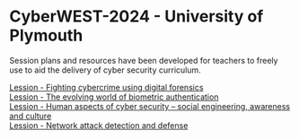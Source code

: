 # CyberWEST-2024 - University of Plymouth
<p>
Session plans and resources have been developed for teachers to freely use to aid the delivery of cyber security curriculum.
</p>
<a href="Lession1.md">Lession - Fighting cybercrime using digital forensics </a> </br>
<a href="Lession2.md">Lession - The evolving world of biometric authentication </a> </br>
<a href="Lession3.md">Lession - Human aspects of cyber security – social engineering, awareness and culture </a></br>
<a href="Lession4.md">Lession - Network attack detection and defense </a></br>



